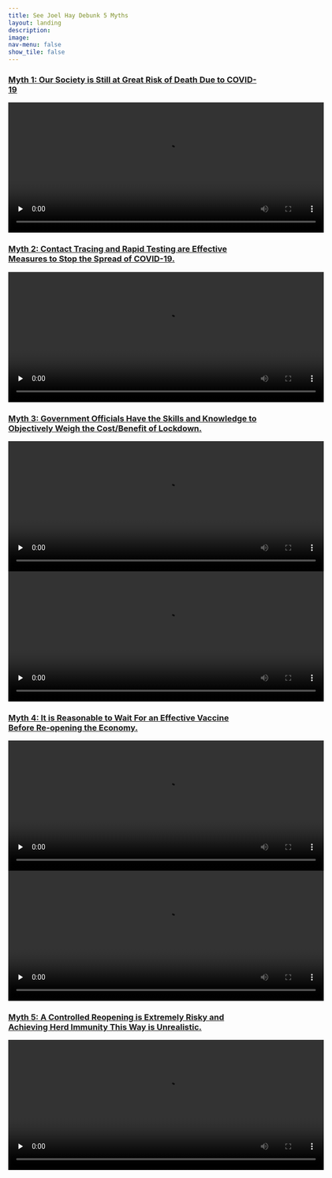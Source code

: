 ```yaml
---
title: See Joel Hay Debunk 5 Myths
layout: landing
description: 
image: 
nav-menu: false
show_tile: false
---
```

<style>
.video-js button{
	box-shadow: none;

}
</style>
<!-- Main -->
<div id="main">
	<div class="inner" style="text-decoration: underline;"> 
		<script src="https://vjs.zencdn.net/7.8.4/video.js"></script>
		<h3>Myth 1: Our Society is Still at Great Risk of Death Due to COVID-19</h3>
		<video id="my-video" class="video-js vjs-theme-forest" controls preload="none" width="640" height="264" poster="" data-setup="{}">
			<source src="https://s3-us-west-1.amazonaws.com/www.joelhay.com/zoom_4.mp4" type="video/mp4" />
			<p class="vjs-no-js">
			To view this video please enable JavaScript, and consider upgrading to a
			web browser that
			<a href="https://videojs.com/html5-video-support/" target="_blank">supports HTML5 video</a>
			</p>
  		</video>
		<br>
		<h3>Myth 2: Contact Tracing and Rapid Testing are Effective Measures to Stop the Spread of COVID-19.</h3>
		<video id="my-video" class="video-js vjs-theme-forest" controls preload="none" width="640" height="264" poster="" data-setup="{}">
			<source src="https://s3-us-west-1.amazonaws.com/www.joelhay.com/zoom_5.mp4" type="video/mp4" />
			<p class="vjs-no-js">
			To view this video please enable JavaScript, and consider upgrading to a
			web browser that
			<a href="https://videojs.com/html5-video-support/" target="_blank">supports HTML5 video</a>
			</p>
  		</video>
		<br>
		<h3>Myth 3: Government Officials Have the Skills and Knowledge to Objectively Weigh the Cost/Benefit of Lockdown.</h3>
		<video id="my-video" class="video-js vjs-theme-forest" controls preload="none" width="640" height="264" poster="" data-setup="{}">
			<source src="https://s3-us-west-1.amazonaws.com/www.joelhay.com/zoom_6.mp4" type="video/mp4" />
			<p class="vjs-no-js">
			To view this video please enable JavaScript, and consider upgrading to a
			web browser that
			<a href="https://videojs.com/html5-video-support/" target="_blank">supports HTML5 video</a>
			</p>
  		</video>
		<br>
		<video id="my-video" class="video-js vjs-theme-forest" controls preload="none" width="640" height="264" poster="" data-setup="{}">
			<source src="https://s3-us-west-1.amazonaws.com/www.joelhay.com/zoom_7.mp4" type="video/mp4" />
			<p class="vjs-no-js">
			To view this video please enable JavaScript, and consider upgrading to a
			web browser that
			<a href="https://videojs.com/html5-video-support/" target="_blank">supports HTML5 video</a>
			</p>
  		</video>
		<br>
		<h3>Myth 4: It is Reasonable to Wait For an Effective Vaccine Before Re-opening the Economy.</h3>
		<video id="my-video" class="video-js vjs-theme-forest" controls preload="none" width="640" height="264" poster="" data-setup="{}">
			<source src="https://s3-us-west-1.amazonaws.com/www.joelhay.com/zoom_8.mp4" type="video/mp4" />
			<p class="vjs-no-js">
			To view this video please enable JavaScript, and consider upgrading to a
			web browser that
			<a href="https://videojs.com/html5-video-support/" target="_blank">supports HTML5 video</a>
			</p>
  		</video>
		<br>
		<video id="my-video" class="video-js vjs-theme-forest" controls preload="none" width="640" height="264" poster="" data-setup="{}">
			<source src="https://s3-us-west-1.amazonaws.com/www.joelhay.com/zoom_9.mp4" type="video/mp4" />
			<p class="vjs-no-js">
			To view this video please enable JavaScript, and consider upgrading to a
			web browser that
			<a href="https://videojs.com/html5-video-support/" target="_blank">supports HTML5 video</a>
			</p>
  		</video>
		<br>
		<h3>Myth 5: A Controlled Reopening is Extremely Risky and Achieving Herd Immunity This Way is Unrealistic.</h3>
		<video id="my-video" class="video-js vjs-theme-forest" controls preload="none" width="640" height="264" poster="" data-setup="{}">
			<source src="https://s3-us-west-1.amazonaws.com/www.joelhay.com/zoom_10.mp4" type="video/mp4" />
			<p class="vjs-no-js">
			To view this video please enable JavaScript, and consider upgrading to a
			web browser that
			<a href="https://videojs.com/html5-video-support/" target="_blank">supports HTML5 video</a>
			</p>
  		</video>
		<br>
	</div>
</div>
